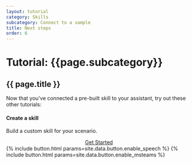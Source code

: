 ```yaml
---
layout: tutorial
category: Skills
subcategory: Connect to a sample
title: Next steps
order: 6
---
```


# Tutorial: {{page.subcategory}} 

## {{ page.title }}

Now that you've connected a pre-built skill to your assistant, try out these other tutorials:

<div class="card-group">
    <div class="card">
        <div class="card-body">
            <h4 class="card-title">Create a skill</h4>
            <p class="card-text">Build a custom skill for your scenario.</p>
        </div>
        <div class="card-footer" style="display: flex; justify-content: center;">
            <a href="{{site.baseurl}}/skills/tutorials/create-skill/csharp/1-intro" class="btn btn-primary">Get Started</a>
        </div>
    </div>
    {% include button.html params=site.data.button.enable_speech %}
    {% include button.html params=site.data.button.enable_msteams %}
</div>